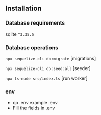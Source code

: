 ## Installation
### Database requirements
sqlite `^3.35.5`

### Database operations
`npx sequelize-cli db:migrate` [migrations]

`npx sequelize-cli db:seed:all` [seeder]

`npx ts-node src/index.ts` [run worker]

### env
- cp .env.example .env
- Fill the fields in .env
